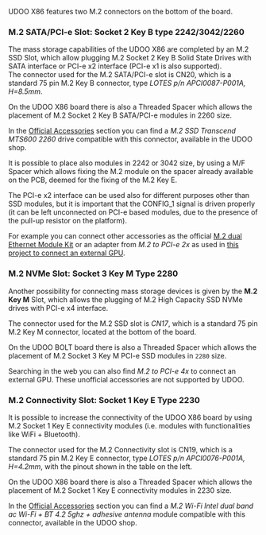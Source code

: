 UDOO X86 features two M.2 connectors on the bottom of the board.

### M.2 SATA/PCI-e Slot: Socket 2 Key B type 2242/3042/2260

The mass storage capabilities of the UDOO X86 are completed by an M.2 SSD Slot, which allow plugging M.2 Socket 2 Key B Solid State Drives with SATA interface or PCI-e x2 interface (PCI-e x1 is also supported).  
The connector used for the M.2 SATA/PCI-e slot is CN20, which is a standard 75 pin M.2 Key B connector, type *LOTES p/n APCI0087-P001A, H=8.5mm*.

On the UDOO X86 board there is also a Threaded Spacer which allows the placement of M.2 Socket 2 Key B SATA/PCI-e modules in 2260 size.  

In the [Official Accessories](!Hardware_&_Accessories/Official_Accessories) section you can find a *M.2 SSD Transcend MTS600 2260* drive compatible with this connector, available in the UDOO shop.

It is possible to place also modules in 2242 or 3042 size, by using a M/F Spacer which allows fixing the M.2 module on the spacer already available on the PCB, deemed for the fixing of the M.2 Key E.

The PCI-e x2 interface can be used also for different purposes other than SSD modules, but it is important that the CONFIG_1 signal is driven properly (it can be left unconnected on PCI-e based modules, due to the presence of the pull-up resistor on the platform).

For example you can connect other accessories as the official [M.2 dual Ethernet Module Kit](!Hardware_&_Accessories/Official_Accessories) or an adapter from *M.2 to PCI-e 2x* as used in [this project to connect an external GPU](https://udoo.hackster.io/matteodelbalio/udoo-x86-with-geforce-gtx-1060-gpu-2aed20?ref=channel&ref_id=497_published___&offset=0).

### M.2 NVMe Slot: Socket 3 Key M Type 2280

Another possibility for connecting mass storage devices is given by the **M.2 Key M** Slot, which allows the plugging of M.2 High Capacity SSD NVMe drives with PCI-e x4 interface.

The connector used for the M.2 SSD slot is *CN17*, which is a standard 75 pin M.2 Key M connector, located at the bottom of the board.

On the UDOO BOLT board there is also a Threaded Spacer which allows the placement of M.2 Socket 3 Key M PCI-e SSD modules in `2280` size.

Searching in the web you can also find *M.2 to PCI-e 4x* to connect an external GPU. These unofficial accessories are not supported by UDOO.

### M.2 Connectivity Slot: Socket 1 Key E Type 2230

It is possible to increase the connectivity of the UDOO X86 board by using M.2 Socket 1 Key E connectivity modules (i.e. modules with functionalities like WiFi + Bluetooth).  

The connector used for the M.2 Connectivity slot is CN19, which is a standard 75 pin M.2 Key E connector, type *LOTES p/n APCI0076-P001A, H=4.2mm*, with the pinout shown in the table on the left.

On the UDOO X86 board there is also a Threaded Spacer which allows the placement of M.2 Socket 1 Key E connectivity modules in 2230 size.

In the [Official Accessories](!Hardware_&_Accessories/Official_Accessories) section you can find a *M.2 Wi-Fi Intel dual band ac Wi-Fi + BT 4.2 5ghz + adhesive antenna* module compatible with this connector, available in the UDOO shop.
